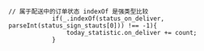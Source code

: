 	// 属于配送中的订单状态 indexOf 是强类型比较
				if(_.indexOf(status_on_deliver, parseInt(status_sign_stauts[0])) !== -1){
					today_statistic.on_deliver += count;
				}
